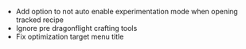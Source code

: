 - Add option to not auto enable experimentation mode when opening tracked recipe
- Ignore pre dragonflight crafting tools
- Fix optimization target menu title